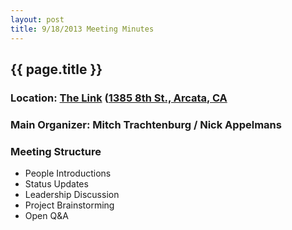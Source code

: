 ```yaml
---
layout: post
title: 9/18/2013 Meeting Minutes
---
```


## {{ page.title }}
### Location: [The Link](http://the-link.us/) ([1385 8th St., Arcata, CA](http://goo.gl/maps/j8Ss2)
### Main Organizer: Mitch Trachtenburg / Nick Appelmans
### Meeting Structure
* People Introductions
* Status Updates
* Leadership Discussion
* Project Brainstorming
* Open Q&A


